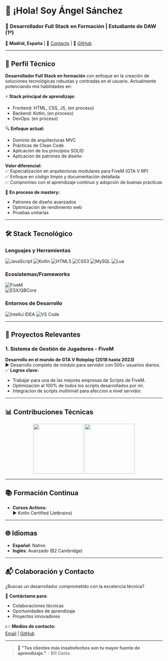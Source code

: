 # 👋 ¡Hola! Soy Ángel Sánchez 

### 🚀 **Desarrollador Full Stack en Formación** | **Estudiante de DAW (1º)**  
📍 **Madrid, España** | 📧 [Contacto](mailto:srangeldev@gmail.com) | 💼 [GitHub](https://github.com/SrAngelDev)  

---

## 📌 **Perfil Técnico**  
**Desarrollador Full Stack en formación** con enfoque en la creación de soluciones tecnológicas robustas y centradas en el usuario. Actualmente potenciando mis habilidades en:

⚡ **Stack principal de aprendizaje:**  
- Frontend: HTML, CSS, JS, (en proceso)
- Backend: Kotlin, (en proceso)
- DevOps: (en proceso)  

🔍 **Enfoque actual:**  
- Dominio de arquitecturas MVC
- Prácticas de Clean Code
- Aplicación de los principios SOLID
- Aplicacion de patrones de diseño
 
**Valor diferencial:**  
✅ Especialización en arquitecturas modulares para FiveM (GTA V RP)  
✅ Enfoque en código limpio y documentación detallada  
✅ Compromiso con el aprendizaje continuo y adopción de buenas prácticas 

🚧 **En proceso de mastery:**  
- Patrones de diseño avanzados  
- Optimización de rendimiento web
- Pruebas unitarias

---

## 🛠️ **Stack Tecnológico**  

### **Lenguajes y Herramientas**  
![JavaScript](https://img.shields.io/badge/JavaScript-Intermedio-F7DF1E?style=flat&logo=javascript&logoColor=black)
![Kotlin](https://img.shields.io/badge/Kotlin-Intermedio-7F52FF?style=flat&logo=kotlin&logoColor=white)
![HTML5](https://img.shields.io/badge/HTML5-Intermedio-E34F26?style=flat&logo=html5&logoColor=white)
![CSS3](https://img.shields.io/badge/CSS3-Intermedio-1572B6?style=flat&logo=css3&logoColor=white)
![MySQL](https://img.shields.io/badge/MySQL-Intermedio-4479A1?style=flat&logo=mysql&logoColor=white)
![Lua](https://img.shields.io/badge/Lua-Experto-2C2D72?style=flat&logo=lua&logoColor=white)

### **Ecosistemas/Frameworks**  
![FiveM](https://img.shields.io/badge/FiveM-Desarrollo_de_Scripts-8A2BE2?style=flat&logo=gta&logoColor=white)  
![ESX/QBCore](https://img.shields.io/badge/ESX/QBCore-Frameworks-0000CD?style=flat&logo=lua&logoColor=white)  

### **Entornos de Desarrollo**  
![IntelliJ IDEA](https://img.shields.io/badge/IntelliJ_IDEA-Full_Stack-000000?style=flat&logo=intellij-idea&logoColor=white)
![VS Code](https://img.shields.io/badge/VS_Code-Editor_Principal-007ACC?style=flat&logo=visual-studio-code&logoColor=white)

---

## 🌟 **Proyectos Relevantes**  

### 1. **Sistema de Gestión de Jugadores - FiveM**  
**Desarrollo en el mundo de GTA V Roleplay (2018 hasta 2023)**  
▶️ Desarrollo completo de módulo para servidor con 500+ usuarios diarios.  
✅ **Logros clave:**  
- Trabajar para una de las mejores empresas de Scripts de FiveM.  
- Optimización al 100% de todos los scripts desarrollados por mi.
- Integracion de scripts multinivel para afeccion a nivel servidor.  

---

## 📊 **Contribuciones Técnicas**  

<div align="center">
  <img height="160em" src="https://github-readme-stats.vercel.app/api?username=SrAngelDev&show_icons=true&theme=radical&hide_border=true&include_all_commits=true"/>
  <img height="160em" src="https://github-readme-stats.vercel.app/api/top-langs/?username=SrAngelDev&layout=compact&theme=radical&hide_border=true&exclude_repo=archive"/>
</div>

---

## 📚 **Formación Continua**  
- **Cursos Activos:**  
  ▶️ Kotlin Certified (Jetbrains) 

---

## 🌐 **Idiomas**  
- **Español**: Nativo   
- **Inglés**: Avanzado (B2 Cambridge)   

---

## 📬 **Colaboración y Contacto**  
¿Buscas un desarrollador comprometido con la excelencia técnica?  

📩 **Contáctame para:**  
- Colaboraciones técnicas  
- Oportunidades de aprendizaje  
- Proyectos innovadores  

👉 **Medios de contacto:**  
[Email](mailto:srangeldev@gmail.com) | [GitHub](https://github.com/SrAngelDev)  

---

> 🚀 **"Tus clientes más insatisfechos son tu mayor fuente de aprendizaje."** - Bill Gates  
